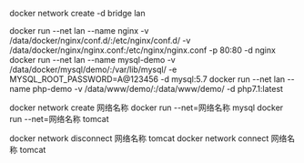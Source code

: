 docker network create -d bridge lan


docker run --net lan --name nginx -v /data/docker/nginx/conf.d/:/etc/nginx/conf.d/ -v /data/docker/nginx/nginx.conf:/etc/nginx/nginx.conf -p 80:80 -d nginx
docker run --net lan --name mysql-demo -v /data/docker/mysql/demo/:/var/lib/mysql/ -e MYSQL_ROOT_PASSWORD=A@123456 -d mysql:5.7
docker run --net lan --name php-demo -v /data/www/demo/:/data/www/demo/ -d php7.1:latest


docker network create 网络名称
docker run --net=网络名称 mysql
docker run --net=网络名称 tomcat

docker network disconnect 网络名称 tomcat
docker network connect 网络名称  tomcat